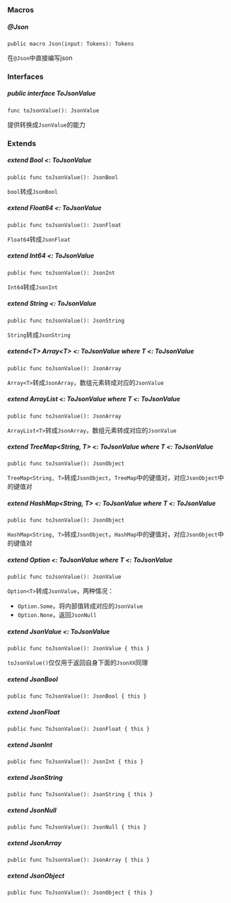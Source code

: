### Macros
##### @Json
```
public macro Json(input: Tokens): Tokens
```
在`@Json`中直接编写json
### Interfaces
##### public interface ToJsonValue
```
func toJsonValue(): JsonValue
```
提供转换成`JsonValue`的能力

### Extends
##### extend Bool <: ToJsonValue
```
public func toJsonValue(): JsonBool
```
`bool`转成`JsonBool`

##### extend Float64 <: ToJsonValue
```
public func toJsonValue(): JsonFloat
```
`Float64`转成`JsonFloat`

##### extend Int64 <: ToJsonValue
```
public func toJsonValue(): JsonInt
```
`Int64`转成`JsonInt`

##### extend String <: ToJsonValue
```
public func toJsonValue(): JsonString
```
`String`转成`JsonString`

##### extend\<T> Array\<T> <: ToJsonValue where T <: ToJsonValue
```
public func toJsonValue(): JsonArray 
```
`Array<T>`转成`JsonArray`，数组元素转成对应的`JsonValue`


##### extend<T> ArrayList<T> <: ToJsonValue where T <: ToJsonValue
```
public func toJsonValue(): JsonArray
```
`ArrayList<T>`转成`JsonArray`，数组元素转成对应的`JsonValue`

##### extend<T> TreeMap<String, T> <: ToJsonValue where T <: ToJsonValue
```
public func toJsonValue(): JsonObject
```
`TreeMap<String, T>`转成`JsonObject`，`TreeMap`中的键值对，对应`JsonObject`中的键值对

##### extend<T> HashMap<String, T> <: ToJsonValue where T <: ToJsonValue
```
public func toJsonValue(): JsonObject
```
`HashMap<String, T>`转成`JsonObject`，`HashMap`中的键值对，对应`JsonObject`中的键值对

##### extend<T> Option<T> <: ToJsonValue where T <: ToJsonValue
```
public func toJsonValue(): JsonValue
```
`Option<T>`转成`JsonValue`，两种情况：
- `Option.Some`，将内部值转成对应的`JsonValue`
- `Option.None`，返回`JsonNull`

##### extend JsonValue <: ToJsonValue
```
public func toJsonValue(): JsonValue { this }
```
`toJsonValue()`仅仅用于返回自身下面的`JsonXX`同理
##### extend JsonBool 
```
public func ToJsonValue(): JsonBool { this }
```

##### extend JsonFloat 
```
public func ToJsonValue(): JsonFloat { this }
```

##### extend JsonInt 
```
public func ToJsonValue(): JsonInt { this }
```

##### extend JsonString 
```
public func ToJsonValue(): JsonString { this }
```

##### extend JsonNull 
```
public func ToJsonValue(): JsonNull { this }
```

##### extend JsonArray 
```
public func ToJsonValue(): JsonArray { this }
```

##### extend JsonObject 
```
public func ToJsonValue(): JsonObject { this }
```